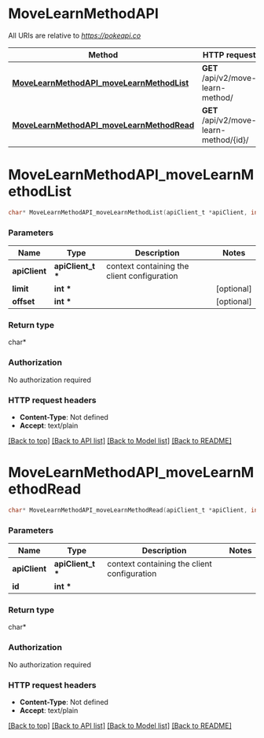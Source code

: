 # MoveLearnMethodAPI

All URIs are relative to *https://pokeapi.co*

Method | HTTP request | Description
------------- | ------------- | -------------
[**MoveLearnMethodAPI_moveLearnMethodList**](MoveLearnMethodAPI.md#MoveLearnMethodAPI_moveLearnMethodList) | **GET** /api/v2/move-learn-method/ | 
[**MoveLearnMethodAPI_moveLearnMethodRead**](MoveLearnMethodAPI.md#MoveLearnMethodAPI_moveLearnMethodRead) | **GET** /api/v2/move-learn-method/{id}/ | 


# **MoveLearnMethodAPI_moveLearnMethodList**
```c
char* MoveLearnMethodAPI_moveLearnMethodList(apiClient_t *apiClient, int limit, int offset);
```

### Parameters
Name | Type | Description  | Notes
------------- | ------------- | ------------- | -------------
**apiClient** | **apiClient_t \*** | context containing the client configuration |
**limit** | **int \*** |  | [optional] 
**offset** | **int \*** |  | [optional] 

### Return type

char*



### Authorization

No authorization required

### HTTP request headers

 - **Content-Type**: Not defined
 - **Accept**: text/plain

[[Back to top]](#) [[Back to API list]](../README.md#documentation-for-api-endpoints) [[Back to Model list]](../README.md#documentation-for-models) [[Back to README]](../README.md)

# **MoveLearnMethodAPI_moveLearnMethodRead**
```c
char* MoveLearnMethodAPI_moveLearnMethodRead(apiClient_t *apiClient, int id);
```

### Parameters
Name | Type | Description  | Notes
------------- | ------------- | ------------- | -------------
**apiClient** | **apiClient_t \*** | context containing the client configuration |
**id** | **int \*** |  | 

### Return type

char*



### Authorization

No authorization required

### HTTP request headers

 - **Content-Type**: Not defined
 - **Accept**: text/plain

[[Back to top]](#) [[Back to API list]](../README.md#documentation-for-api-endpoints) [[Back to Model list]](../README.md#documentation-for-models) [[Back to README]](../README.md)

